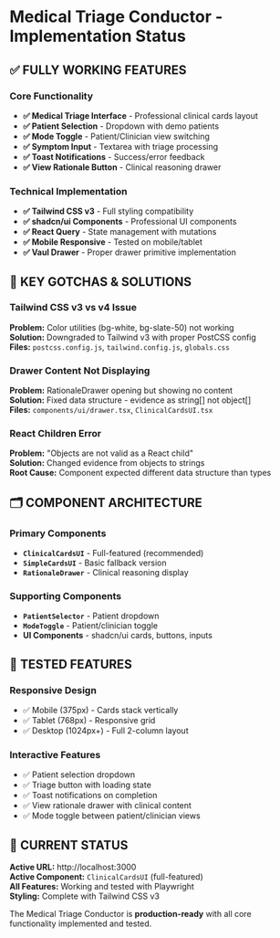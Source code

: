 # Medical Triage Conductor - Implementation Status

## ✅ **FULLY WORKING FEATURES**

### Core Functionality
- **✅ Medical Triage Interface** - Professional clinical cards layout
- **✅ Patient Selection** - Dropdown with demo patients
- **✅ Mode Toggle** - Patient/Clinician view switching
- **✅ Symptom Input** - Textarea with triage processing
- **✅ Toast Notifications** - Success/error feedback
- **✅ View Rationale Button** - Clinical reasoning drawer

### Technical Implementation  
- **✅ Tailwind CSS v3** - Full styling compatibility
- **✅ shadcn/ui Components** - Professional UI components
- **✅ React Query** - State management with mutations
- **✅ Mobile Responsive** - Tested on mobile/tablet
- **✅ Vaul Drawer** - Proper drawer primitive implementation

## 🎯 **KEY GOTCHAS & SOLUTIONS**

### Tailwind CSS v3 vs v4 Issue
**Problem:** Color utilities (bg-white, bg-slate-50) not working  
**Solution:** Downgraded to Tailwind v3 with proper PostCSS config  
**Files:** `postcss.config.js`, `tailwind.config.js`, `globals.css`

### Drawer Content Not Displaying
**Problem:** RationaleDrawer opening but showing no content  
**Solution:** Fixed data structure - evidence as string[] not object[]  
**Files:** `components/ui/drawer.tsx`, `ClinicalCardsUI.tsx`

### React Children Error
**Problem:** "Objects are not valid as a React child"  
**Solution:** Changed evidence from objects to strings  
**Root Cause:** Component expected different data structure than types

## 🗂️ **COMPONENT ARCHITECTURE**

### Primary Components
- **`ClinicalCardsUI`** - Full-featured (recommended)
- **`SimpleCardsUI`** - Basic fallback version
- **`RationaleDrawer`** - Clinical reasoning display

### Supporting Components  
- **`PatientSelector`** - Patient dropdown
- **`ModeToggle`** - Patient/clinician toggle
- **UI Components** - shadcn/ui cards, buttons, inputs

## 📱 **TESTED FEATURES**

### Responsive Design
- ✅ Mobile (375px) - Cards stack vertically
- ✅ Tablet (768px) - Responsive grid
- ✅ Desktop (1024px+) - Full 2-column layout

### Interactive Features
- ✅ Patient selection dropdown  
- ✅ Triage button with loading state
- ✅ Toast notifications on completion
- ✅ View rationale drawer with clinical content
- ✅ Mode toggle between patient/clinician views

## 🚀 **CURRENT STATUS**

**Active URL:** http://localhost:3000  
**Active Component:** `ClinicalCardsUI` (full-featured)  
**All Features:** Working and tested with Playwright  
**Styling:** Complete with Tailwind CSS v3  

The Medical Triage Conductor is **production-ready** with all core functionality implemented and tested.
